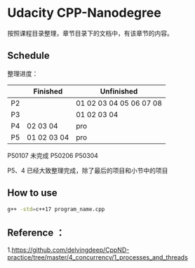 # Udacity CPP-Nanodegree

按照课程目录整理，章节目录下的文档中，有该章节的内容。

## Schedule

整理进度：

|      | Finished    | Unfinished     |
| ---- | ----------- | -------------- |
|  P2  |             |01 02 03 04 05 06 07 08|
|  P3  |             | 01 02 03 04    |
|  P4  | 02 03 04    | pro |
|  P5  | 01 02 03 04 | pro |

P50107 未完成
P50206 
P50304

P5、4 已经大致整理完成，除了最后的项目和小节中的项目

## How to use

``` bash
g++ -std=c++17 program_name.cpp
```

## Reference ：

1.https://github.com/delvingdeep/CppND-practice/tree/master/4_concurrency/1_processes_and_threads



